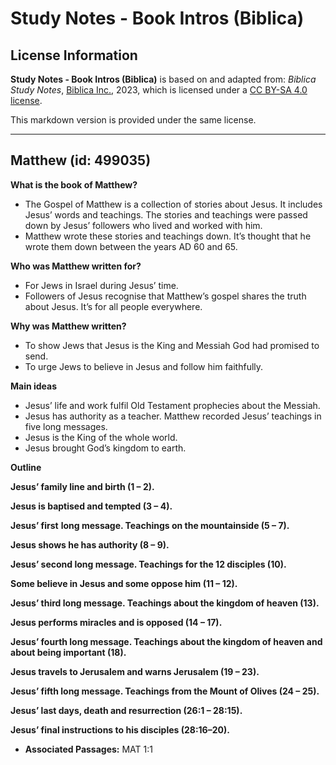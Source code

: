 # Study Notes - Book Intros (Biblica)

## License Information

**Study Notes - Book Intros (Biblica)** is based on and adapted from: _Biblica Study Notes_, [Biblica Inc.](https://www.biblica.com/), 2023, which is licensed under a [CC BY-SA 4.0 license](https://creativecommons.org/licenses/by-sa/4.0/legalcode.en).

This markdown version is provided under the same license.



--------------------------------

## Matthew (id: 499035)

**What is the book of Matthew?**

* The Gospel of Matthew is a collection of stories about Jesus. It includes Jesus’ words and teachings. The stories and teachings were passed down by Jesus’ followers who lived and worked with him.
* Matthew wrote these stories and teachings down. It’s thought that he wrote them down between the years AD 60 and 65\.

**Who was Matthew written for?**

* For Jews in Israel during Jesus’ time.
* Followers of Jesus recognise that Matthew’s gospel shares the truth about Jesus. It’s for all people everywhere.

**Why was Matthew written?**

* To show Jews that Jesus is the King and Messiah God had promised to send.
* To urge Jews to believe in Jesus and follow him faithfully.

**Main ideas**

* Jesus’ life and work fulfil Old Testament prophecies about the Messiah.
* Jesus has authority as a teacher. Matthew recorded Jesus’ teachings in five long messages.
* Jesus is the King of the whole world.
* Jesus brought God’s kingdom to earth.

**Outline**

**Jesus’ family line and birth (1 – 2\).**

**Jesus is baptised and tempted (3 – 4\).**

**Jesus’ first** **long message. Teachings on the mountainside (5 – 7\).**

**Jesus shows he has authority (8 – 9\).**

**Jesus’ second long message. Teachings for the 12 disciples (10\).**

**Some believe in Jesus and some oppose him (11 – 12\).**

**Jesus’ third long message. Teachings about the kingdom of heaven (13\).**

**Jesus performs miracles and is opposed (14 – 17\).**

**Jesus’ fourth long message. Teachings about the kingdom of heaven and about being important (18\).**

**Jesus travels to Jerusalem and warns Jerusalem (19 – 23\).**

**Jesus’ fifth long message. Teachings from the Mount of Olives (24 – 25\).**

**Jesus’ last days, death and resurrection (26:1 – 28:15\).**

**Jesus’ final instructions to his disciples (28:16–20\).**

* **Associated Passages:** MAT 1:1

